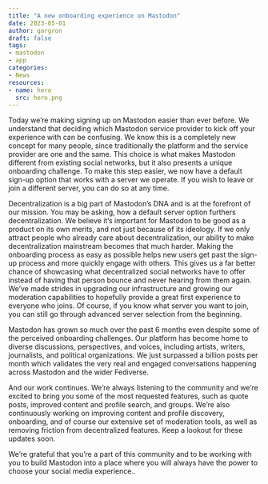 ```yaml
---
title: "A new onboarding experience on Mastodon"
date: 2023-05-01
author: gargron
draft: false
tags:
- mastodon
- app
categories:
- News
resources:
- name: hero
  src: hero.png
---
```


Today we’re making signing up on Mastodon easier than ever before. We understand that deciding which Mastodon service provider to kick off your experience with can be confusing. We know this is a completely new concept for many people, since traditionally the platform and the service provider are one and the same. This choice is what makes Mastodon different from existing social networks, but it also presents a unique onboarding challenge. To make this step easier, we now have a default sign-up option that works with a server we operate. If you wish to leave or join a different server, you can do so at any time.

Decentralization is a big part of Mastodon’s DNA and is at the forefront of our mission. You may be asking, how a default server option furthers decentralization. We believe it’s important for Mastodon to be good as a product on its own merits, and not just because of its ideology. If we only attract people who already care about decentralization, our ability to make decentralization mainstream becomes that much harder. Making the onboarding process as easy as possible helps new users get past the sign-up process and more quickly engage with others. This gives us a far better chance of showcasing what decentralized social networks have to offer instead of having that person  bounce and never hearing from them again. We’ve made strides in upgrading our infrastructure and growing our moderation capabilities to hopefully provide a great first experience to everyone who joins. Of course, if you know what server you want to join, you can still go through advanced server selection from the beginning.

Mastodon has grown so much over the past 6 months even despite some of the perceived onboarding challenges. Our platform has become home to diverse discussions, perspectives, and voices, including artists, writers, journalists, and political organizations. We just surpassed a billion posts per month which validates the very real and engaged conversations happening across Mastodon and the wider Fediverse.

And our work continues. We’re always listening to the community and we’re excited to bring you some of the most requested features, such as quote posts, improved content and profile search, and groups. We’re also continuously working on improving content and profile discovery, onboarding, and of course our extensive set of moderation tools, as well as removing friction from decentralized features. Keep a lookout for these updates soon.

We’re grateful that you’re a part of this community and to be working with you to build Mastodon into a place where you will always have the power to choose your social media experience..
